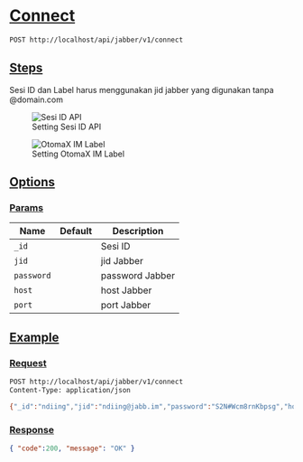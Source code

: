 # [Connect]()

<!--
@category Endpoint
-->

```bash
POST http://localhost/api/jabber/v1/connect
```

## [Steps]()

Sesi ID dan Label harus menggunakan jid jabber yang digunakan tanpa @domain.com

<p>
    <figure>
        <img src="https://raw.githubusercontent.com/ndiing/OtomaX/main/docs/images/jabber-connect.png" alt="Sesi ID API" />
        <figcaption>Setting Sesi ID API</figcaption>
    </figure>
</p>
<p>
    <figure>
        <img src="https://raw.githubusercontent.com/ndiing/OtomaX/main/docs/images/jabber-center.png" alt="OtomaX IM Label" />
        <figcaption>Setting OtomaX IM Label</figcaption>
    </figure>
</p>

## [Options]()

### [Params]()

Name | Default | Description
--- | --- | ---
`_id` |  | Sesi ID
`jid` |  | jid Jabber
`password` |  | password Jabber
`host` |  | host Jabber
`port` |  | port Jabber

## [Example]()

### [Request]()

```bash
POST http://localhost/api/jabber/v1/connect
Content-Type: application/json

{"_id":"ndiing","jid":"ndiing@jabb.im","password":"S2N#Wcm8rnKbpsg","host":"jabb.im","port":5222}
```

### [Response]()

```json
{ "code":200, "message": "OK" }
```
